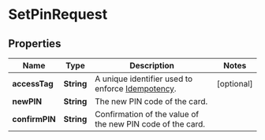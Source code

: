 

# SetPinRequest


## Properties

| Name | Type | Description | Notes |
|------------ | ------------- | ------------- | -------------|
|**accessTag** | **String** | A unique identifier used to enforce [Idempotency](/guide/api-basics/idempotency.html).  |  [optional] |
|**newPIN** | **String** | The new PIN code of the card. |  |
|**confirmPIN** | **String** | Confirmation of the value of the new PIN code of the card. |  |




